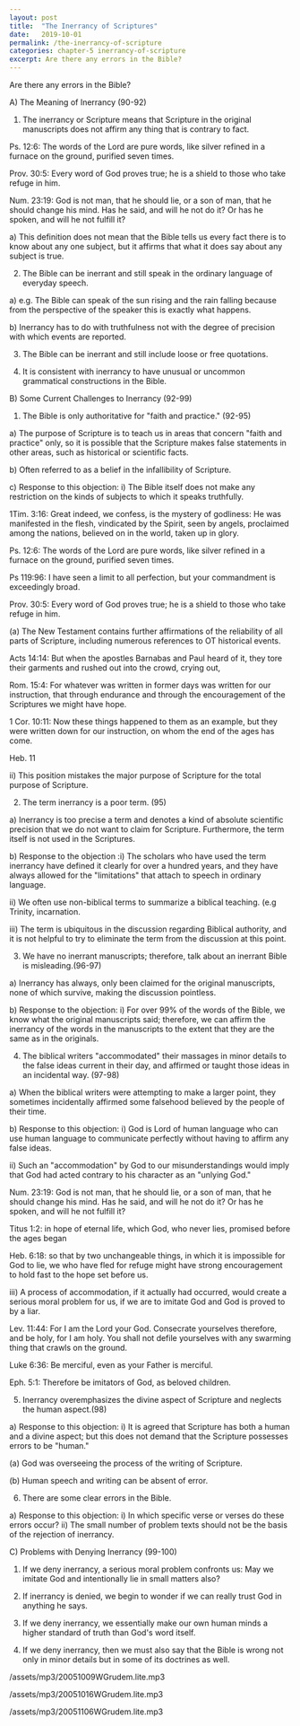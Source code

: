 ```yaml
---
layout: post
title:  "The Inerrancy of Scriptures"
date:   2019-10-01
permalink: /the-inerrancy-of-scripture
categories: chapter-5 inerrancy-of-scripture
excerpt: Are there any errors in the Bible?
---
```


Are there any errors in the Bible?

A) The Meaning of Inerrancy (90-92)

1) The inerrancy or Scripture means that Scripture in the original manuscripts does not affirm any thing that is contrary to fact.

Ps. 12:6: The words of the Lord are pure words, like silver refined in a furnace on the ground, purified seven times.

Prov. 30:5: Every word of God proves true; he is a shield to those who take refuge in him.

Num. 23:19: God is not man, that he should lie, or a son of man, that he should change his mind. Has he said, and will he not do it? Or has he spoken, and will he not fulfill it?

a) This definition does not mean that the Bible tells us every fact there is to know about any one subject, but it affirms that what it does say about any subject is true.

2) The Bible can be inerrant and still speak in the ordinary language of everyday speech.

a) e.g. The Bible can speak of the sun rising and the rain falling because from the perspective of the speaker this is exactly what happens.

b) Inerrancy has to do with truthfulness not with the degree of precision with which events are reported.

3) The Bible can be inerrant and still include loose or free quotations.

4) It is consistent with inerrancy to have unusual or uncommon grammatical constructions in the Bible.

B) Some Current Challenges to Inerrancy (92-99)

1) The Bible is only authoritative for "faith and practice." (92-95)

a) The purpose of Scripture is to teach us in areas that concern "faith and practice" only, so it is possible that the Scripture makes false statements in other areas, such as historical or scientific facts.

b) Often referred to as a belief in the infallibility of Scripture.

c) Response to this objection: i) The Bible itself does not make any restriction on the kinds of subjects to which it speaks truthfully.

1Tim. 3:16: Great indeed, we confess, is the mystery of godliness: He was manifested in the flesh, vindicated by the Spirit, seen by angels, proclaimed among the nations, believed on in the world, taken up in glory.

Ps. 12:6: The words of the Lord are pure words, like silver refined in a furnace on the ground, purified seven times.

Ps 119:96: I have seen a limit to all perfection, but your commandment is exceedingly broad.

Prov. 30:5: Every word of God proves true; he is a shield to those who take refuge in him.

(a) The New Testament contains further affirmations of the reliability of all parts of Scripture, including numerous references to OT historical events.

Acts 14:14: But when the apostles Barnabas and Paul heard of it, they tore their garments and rushed out into the crowd, crying out,

Rom. 15:4: For whatever was written in former days was written for our instruction, that through endurance and through the encouragement of the Scriptures we might have hope.

1 Cor. 10:11: Now these things happened to them as an example, but they were written down for our instruction, on whom the end of the ages has come.

Heb. 11

ii) This position mistakes the major purpose of Scripture for the total purpose of Scripture.

2) The term inerrancy is a poor term. (95)

a) Inerrancy is too precise a term and denotes a kind of absolute scientific precision that we do not want to claim for Scripture. Furthermore, the term itself is not used in the Scriptures.

b) Response to the objection :i) The scholars who have used the term inerrancy have defined it clearly for over a hundred years, and they have always allowed for the "limitations" that attach to speech in ordinary language.

ii) We often use non-biblical terms to summarize a biblical teaching. (e.g Trinity, incarnation.

iii) The term is ubiquitous in the discussion regarding Biblical authority, and it is not helpful to try to eliminate the term from the discussion at this point.

3) We have no inerrant manuscripts; therefore, talk about an inerrant Bible is misleading.(96-97)

a) Inerrancy has always, only been claimed for the original manuscripts, none of which survive, making the discussion pointless.

b) Response to the objection: i) For over 99% of the words of the Bible, we know what the original manuscripts said; therefore, we can affirm the inerrancy of the words in the manuscripts to the extent that they are the same as in the originals.

4) The biblical writers "accommodated" their massages in minor details to the false ideas current in their day, and affirmed or taught those ideas in an incidental way. (97-98)

a) When the biblical writers were attempting to make a larger point, they sometimes incidentally affirmed some falsehood believed by the people of their time.

b) Response to this objection: i) God is Lord of human language who can use human language to communicate perfectly without having to affirm any false ideas.

ii) Such an "accommodation" by God to our misunderstandings would imply that God had acted contrary to his character as an "unlying God."

Num. 23:19: God is not man, that he should lie, or a son of man, that he should change his mind. Has he said, and will he not do it? Or has he spoken, and will he not fulfill it?

Titus 1:2: in hope of eternal life, which God, who never lies, promised before the ages began

Heb. 6:18: so that by two unchangeable things, in which it is impossible for God to lie, we who have fled for refuge might have strong encouragement to hold fast to the hope set before us.

iii) A process of accommodation, if it actually had occurred, would create a serious moral problem for us, if we are to imitate God and God is proved to by a liar.

Lev. 11:44: For I am the Lord your God. Consecrate yourselves therefore, and be holy, for I am holy. You shall not defile yourselves with any swarming thing that crawls on the ground.

Luke 6:36: Be merciful, even as your Father is merciful.

Eph. 5:1: Therefore be imitators of God, as beloved children.

5) Inerrancy overemphasizes the divine aspect of Scripture and neglects the human aspect.(98)

a) Response to this objection: i) It is agreed that Scripture has both a human and a divine aspect; but this does not demand that the Scripture possesses errors to be "human."

(a) God was overseeing the process of the writing of Scripture.

(b) Human speech and writing can be absent of error.

6) There are some clear errors in the Bible.

a) Response to this objection: i) In which specific verse or verses do these errors occur? ii) The small number of problem texts should not be the basis of the rejection of inerrancy.

C) Problems with Denying Inerrancy (99-100)

1) If we deny inerrancy, a serious moral problem confronts us: May we imitate God and intentionally lie in small matters also?

2) If inerrancy is denied, we begin to wonder if we can really trust God in anything he says.

3) If we deny inerrancy, we essentially make our own human minds a higher standard of truth than God's word itself.

4) If we deny inerrancy, then we must also say that the Bible is wrong not only in minor details but in some of its doctrines as well.

<p>/assets/mp3/20051009WGrudem.lite.mp3</p>
<p>/assets/mp3/20051016WGrudem.lite.mp3</p>
<p>/assets/mp3/20051106WGrudem.lite.mp3</p>
